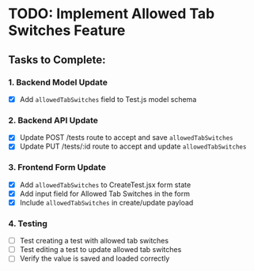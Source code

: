 # TODO: Implement Allowed Tab Switches Feature

## Tasks to Complete:

### 1. Backend Model Update
- [x] Add `allowedTabSwitches` field to Test.js model schema

### 2. Backend API Update
- [x] Update POST /tests route to accept and save `allowedTabSwitches`
- [x] Update PUT /tests/:id route to accept and update `allowedTabSwitches`

### 3. Frontend Form Update
- [x] Add `allowedTabSwitches` to CreateTest.jsx form state
- [x] Add input field for Allowed Tab Switches in the form
- [x] Include `allowedTabSwitches` in create/update payload

### 4. Testing
- [ ] Test creating a test with allowed tab switches
- [ ] Test editing a test to update allowed tab switches
- [ ] Verify the value is saved and loaded correctly
